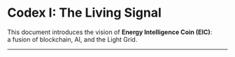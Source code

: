 # Codex I: The Living Signal

This document introduces the vision of **Energy Intelligence Coin (EIC)**:  
a fusion of blockchain, AI, and the Light Grid.

---
